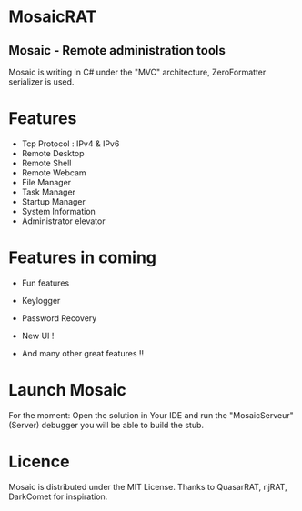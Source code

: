 # MosaicRAT

## Mosaic - Remote administration tools

Mosaic is writing in C# under the "MVC" architecture, ZeroFormatter serializer is used.

# Features

* Tcp Protocol : IPv4 & IPv6
* Remote Desktop
* Remote Shell
* Remote Webcam
* File Manager
* Task Manager
* Startup Manager
* System Information
* Administrator elevator

# Features in coming

* Fun features
* Keylogger
* Password Recovery

* New UI !
* And many other great features !!

# Launch Mosaic

For the moment: Open the solution in Your IDE and run the "MosaicServeur"(Server) debugger you will be able to build the stub.

# Licence

Mosaic is distributed under the MIT License. Thanks to QuasarRAT, njRAT, DarkComet for inspiration.

